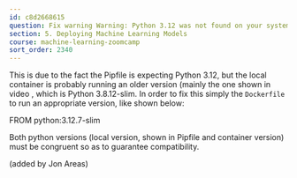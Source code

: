 ```yaml
---
id: c8d2668615
question: Fix warning Warning: Python 3.12 was not found on your system… Neither 'pyenv' nor 'asdf' could be found to install Python.
section: 5. Deploying Machine Learning Models
course: machine-learning-zoomcamp
sort_order: 2340
---
```


This is due to the fact the Pipfile is expecting Python 3.12, but the local container is probably running an older version (mainly the one shown in video , which is Python 3.8.12-slim. In order to fix this simply the `Dockerfile` to run an appropriate version, like shown below:

FROM python:3.12.7-slim

Both python versions (local version, shown in Pipfile and container version) must be congruent so as to guarantee compatibility.

(added by Jon Areas)

